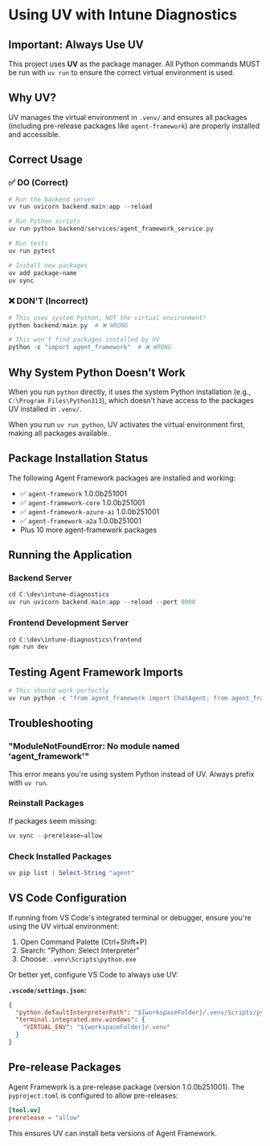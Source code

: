 # Using UV with Intune Diagnostics

## Important: Always Use UV

This project uses **UV** as the package manager. All Python commands MUST be run with `uv run` to ensure the correct virtual environment is used.

## Why UV?

UV manages the virtual environment in `.venv/` and ensures all packages (including pre-release packages like `agent-framework`) are properly installed and accessible.

## Correct Usage

### ✅ DO (Correct)
```powershell
# Run the backend server
uv run uvicorn backend.main:app --reload

# Run Python scripts
uv run python backend/services/agent_framework_service.py

# Run tests
uv run pytest

# Install new packages
uv add package-name
uv sync
```

### ❌ DON'T (Incorrect)
```powershell
# This uses system Python, NOT the virtual environment!
python backend/main.py  # ❌ WRONG

# This won't find packages installed by UV
python -c "import agent_framework"  # ❌ WRONG
```

## Why System Python Doesn't Work

When you run `python` directly, it uses the system Python installation (e.g., `C:\Program Files\Python313`), which doesn't have access to the packages UV installed in `.venv/`.

When you run `uv run python`, UV activates the virtual environment first, making all packages available.

## Package Installation Status

The following Agent Framework packages are installed and working:
- ✅ `agent-framework` 1.0.0b251001
- ✅ `agent-framework-core` 1.0.0b251001
- ✅ `agent-framework-azure-ai` 1.0.0b251001
- ✅ `agent-framework-a2a` 1.0.0b251001
- Plus 10 more agent-framework packages

## Running the Application

### Backend Server
```powershell
cd C:\dev\intune-diagnostics
uv run uvicorn backend.main:app --reload --port 8000
```

### Frontend Development Server
```powershell
cd C:\dev\intune-diagnostics\frontend
npm run dev
```

## Testing Agent Framework Imports

```powershell
# This should work perfectly
uv run python -c "from agent_framework import ChatAgent; from agent_framework.azure import AzureOpenAIChatClient; print('SUCCESS!')"
```

## Troubleshooting

### "ModuleNotFoundError: No module named 'agent_framework'"

This error means you're using system Python instead of UV. Always prefix with `uv run`.

### Reinstall Packages

If packages seem missing:
```powershell
uv sync --prerelease=allow
```

### Check Installed Packages

```powershell
uv pip list | Select-String "agent"
```

## VS Code Configuration

If running from VS Code's integrated terminal or debugger, ensure you're using the UV virtual environment:

1. Open Command Palette (Ctrl+Shift+P)
2. Search: "Python: Select Interpreter"
3. Choose: `.venv\Scripts\python.exe`

Or better yet, configure VS Code to always use UV:

**`.vscode/settings.json`:**
```json
{
  "python.defaultInterpreterPath": "${workspaceFolder}/.venv/Scripts/python.exe",
  "terminal.integrated.env.windows": {
    "VIRTUAL_ENV": "${workspaceFolder}/.venv"
  }
}
```

## Pre-release Packages

Agent Framework is a pre-release package (version 1.0.0b251001). The `pyproject.toml` is configured to allow pre-releases:

```toml
[tool.uv]
prerelease = "allow"
```

This ensures UV can install beta versions of Agent Framework.
